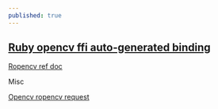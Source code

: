 ```yaml
---
published: true
---
```

## [Ruby opencv ffi auto-generated binding](http://www.ropencv.aduda.eu/)

[Ropencv ref doc](http://www.rubydoc.info/gems/ropencv/0.0.7/OpenCV/)

Misc

[Opencv ropencv request](http://code.opencv.org/issues/3949)
